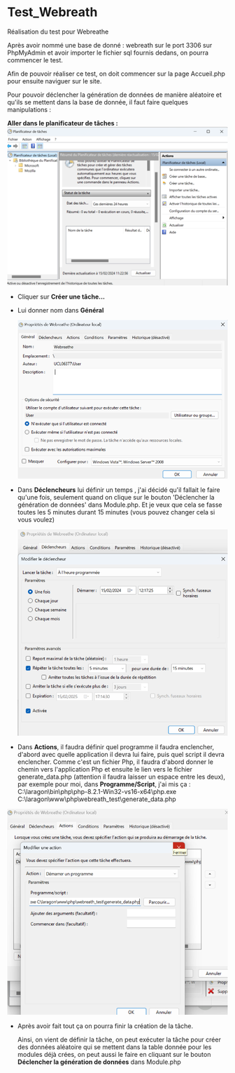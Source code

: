 # Test_Webreath

Réalisation du test pour Webreathe

Après avoir nommé une base de donné : webreath    sur le port 3306 sur PhpMyAdmin et avoir importer le fichier sql fournis dedans, on pourra commencer le test.

Afin de pouvoir réaliser ce test, on doit commencer sur la page Accueil.php pour ensuite naviguer sur le site.

Pour pouvoir déclencher la génération de données de manière aléatoire et qu'ils se mettent dans la base de donnée, il faut faire quelques manipulations :

**Aller dans le planificateur de tâches :** 
![image1](image1.png)

- Cliquer sur **Créer une tâche...**
- Lui donner nom dans **Général**
  
  ![image2](image2.png)
  
- Dans **Déclencheurs** lui définir un temps , j'ai décidé qu'il fallait le faire qu'une fois, seulement quand on  clique sur le bouton 'Déclencher la génération de données' dans Module.php. Et je veux que cela se fasse toutes les 5 minutes durant 15 minutes (vous pouvez changer cela si vous voulez)
  
  ![image3](image3.png)
  
- Dans **Actions**, il faudra définir quel programme il faudra enclencher, d'abord avec quelle application il devra lui faire, puis quel script il devra enclencher. Comme c'est un fichier Php, il faudra d'abord donner le chemin vers l'application Php et ensuite le lien vers le fichier generate_data.php (attention il faudra laisser un espace entre les deux), par exemple pour moi, dans **Programme/Script**, j'ai mis ça : C:\laragon\bin\php\php-8.2.1-Win32-vs16-x64\php.exe C:\laragon\www\php\webreath_test\generate_data.php
  
 ![image4](image4.png)
 
- Après avoir fait tout ça on pourra finir la création de la tâche.

  Ainsi, on vient de définir la tâche, on peut exécuter la tâche pour créer des données aléatoire qui se mettent dans la table donnée pour les modules déjà crées, on peut aussi le faire en cliquant sur le bouton **Déclencher la génération de données** dans Module.php
